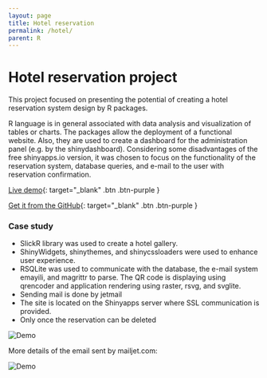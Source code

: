 ```yaml
---
layout: page
title: Hotel reservation
permalink: /hotel/
parent: R
---
```


# Hotel reservation project
This project focused on presenting the potential of creating a hotel reservation system design by R packages.

R language is in general associated with data analysis and visualization of tables or charts. The packages allow the deployment of a functional website. Also, they are used to create a dashboard for the administration panel (e.g. by the shinydashboard). Considering some disadvantages of the free shinyapps.io version, it was chosen to focus on the functionality of the reservation system, database queries, and e-mail to the user with reservation confirmation.

[Live demo](https://kamil-kandzia.shinyapps.io/portfolio/){: target="_blank" .btn .btn-purple }

[Get it from the GitHub](https://github.com/KamilKandzia/hotel_shiny){: target="_blank" .btn .btn-purple }

### Case study
* SlickR library was used to create a hotel gallery.
* ShinyWidgets, shinythemes, and shinycssloaders were used to enhance user experience. 
* RSQLite was used to communicate with the database, the e-mail system emayili, and magrittr to parse. The QR code is displaying using qrencoder and application rendering using raster, rsvg, and svglite.
* Sending mail is done by jetmail
* The site is located on the Shinyapps server where SSL communication is provided.
* Only once the reservation can be deleted

![Demo]({{site.url}}/assets/images/hotel_files/hotel.gif)

More details of the email sent by mailjet.com:

![Demo]({{site.url}}/assets/images/hotel_files/hotel_mail.png)

